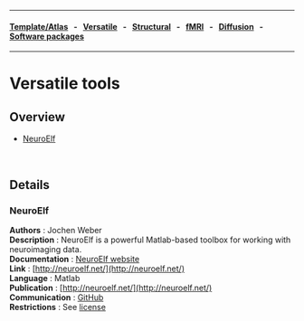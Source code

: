 
---

#### [Template/Atlas](templates_and_atlases.md) &nbsp;  - &nbsp;  [Versatile](versatile_tools.md) &nbsp;  - &nbsp;  [Structural](pipelines_structural.md) &nbsp;  - &nbsp;  [fMRI](pipelines_fmri.md) &nbsp;  - &nbsp;  [Diffusion](pipelines_diffusion.md) &nbsp;  - &nbsp;  [Software packages](software_packages.md)     

---    

# Versatile tools

## Overview
- [NeuroElf](versatile_tools.md#neuroelf) 
    
<br>    

## Details

### NeuroElf
**Authors**         : Jochen Weber                                                                             
**Description**     : NeuroElf is a powerful Matlab-based toolbox for working with neuroimaging data.                  
**Documentation**   : [NeuroElf website](http://neuroelf.net/)                                     
**Link**            : [http://neuroelf.net/](http://neuroelf.net/)         
**Language**        : Matlab                                                  
**Publication**     : [http://neuroelf.net/](http://neuroelf.net/)                                                                                        
**Communication**   : [GitHub](https://github.com/neuroelf/neuroelf-matlab)                                            
**Restrictions**    : See [license](http://neuroelf.net/wiki/doku.php?id=neuroelf_license)    
